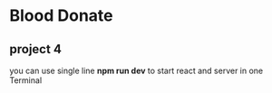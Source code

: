 # Blood Donate
## project 4 
you can use single line  **npm run dev** to start react and server in one Terminal
